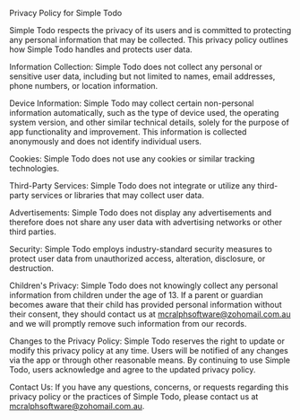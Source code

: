 Privacy Policy for Simple Todo

Simple Todo respects the privacy of its users and is committed to protecting any personal information that may be collected. This privacy policy outlines how Simple Todo handles and protects user data.

Information Collection: Simple Todo does not collect any personal or sensitive user data, including but not limited to names, email addresses, phone numbers, or location information.

Device Information: Simple Todo may collect certain non-personal information automatically, such as the type of device used, the operating system version, and other similar technical details, solely for the purpose of app functionality and improvement. This information is collected anonymously and does not identify individual users.

Cookies: Simple Todo does not use any cookies or similar tracking technologies.

Third-Party Services: Simple Todo does not integrate or utilize any third-party services or libraries that may collect user data.

Advertisements: Simple Todo does not display any advertisements and therefore does not share any user data with advertising networks or other third parties.

Security: Simple Todo employs industry-standard security measures to protect user data from unauthorized access, alteration, disclosure, or destruction.

Children's Privacy: Simple Todo does not knowingly collect any personal information from children under the age of 13. If a parent or guardian becomes aware that their child has provided personal information without their consent, they should contact us at mcralphsoftware@zohomail.com.au and we will promptly remove such information from our records.

Changes to the Privacy Policy: Simple Todo reserves the right to update or modify this privacy policy at any time. Users will be notified of any changes via the app or through other reasonable means. By continuing to use Simple Todo, users acknowledge and agree to the updated privacy policy.

Contact Us: If you have any questions, concerns, or requests regarding this privacy policy or the practices of Simple Todo, please contact us at mcralphsoftware@zohomail.com.au.
